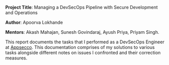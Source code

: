 **Project Title**: Managing a DevSecOps Pipeline with Secure Development and Operations

**Author**: Apoorva Lokhande

**Mentors**: Akash Mahajan, Sunesh Govindaraj, Ayush Priya, Priyam Singh.


This report documents the tasks that I performed as a DevSecOps Engineer at [Appsecco](https://appsecco.com/). This documentation comprises of my solutions to various tasks alongside different notes on issues I confronted and their correction measures.
